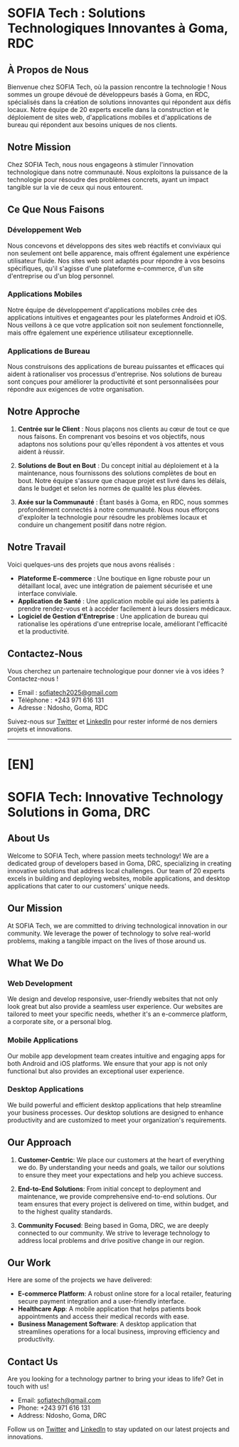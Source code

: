 # SOFIA Tech : Solutions Technologiques Innovantes à Goma, RDC

## À Propos de Nous

Bienvenue chez SOFIA Tech, où la passion rencontre la technologie ! Nous sommes un groupe dévoué de développeurs basés à Goma, en RDC, spécialisés dans la création de solutions innovantes qui répondent aux défis locaux. Notre équipe de 20 experts excelle dans la construction et le déploiement de sites web, d'applications mobiles et d'applications de bureau qui répondent aux besoins uniques de nos clients.

## Notre Mission

Chez SOFIA Tech, nous nous engageons à stimuler l'innovation technologique dans notre communauté. Nous exploitons la puissance de la technologie pour résoudre des problèmes concrets, ayant un impact tangible sur la vie de ceux qui nous entourent.

## Ce Que Nous Faisons

### Développement Web

Nous concevons et développons des sites web réactifs et conviviaux qui non seulement ont belle apparence, mais offrent également une expérience utilisateur fluide. Nos sites web sont adaptés pour répondre à vos besoins spécifiques, qu'il s'agisse d'une plateforme e-commerce, d'un site d'entreprise ou d'un blog personnel.

### Applications Mobiles

Notre équipe de développement d'applications mobiles crée des applications intuitives et engageantes pour les plateformes Android et iOS. Nous veillons à ce que votre application soit non seulement fonctionnelle, mais offre également une expérience utilisateur exceptionnelle.

### Applications de Bureau

Nous construisons des applications de bureau puissantes et efficaces qui aident à rationaliser vos processus d'entreprise. Nos solutions de bureau sont conçues pour améliorer la productivité et sont personnalisées pour répondre aux exigences de votre organisation.

## Notre Approche

1. **Centrée sur le Client** : Nous plaçons nos clients au cœur de tout ce que nous faisons. En comprenant vos besoins et vos objectifs, nous adaptons nos solutions pour qu'elles répondent à vos attentes et vous aident à réussir.

2. **Solutions de Bout en Bout** : Du concept initial au déploiement et à la maintenance, nous fournissons des solutions complètes de bout en bout. Notre équipe s'assure que chaque projet est livré dans les délais, dans le budget et selon les normes de qualité les plus élevées.

3. **Axée sur la Communauté** : Étant basés à Goma, en RDC, nous sommes profondément connectés à notre communauté. Nous nous efforçons d'exploiter la technologie pour résoudre les problèmes locaux et conduire un changement positif dans notre région.

## Notre Travail

Voici quelques-uns des projets que nous avons réalisés :

- **Plateforme E-commerce** : Une boutique en ligne robuste pour un détaillant local, avec une intégration de paiement sécurisée et une interface conviviale.
- **Application de Santé** : Une application mobile qui aide les patients à prendre rendez-vous et à accéder facilement à leurs dossiers médicaux.
- **Logiciel de Gestion d'Entreprise** : Une application de bureau qui rationalise les opérations d'une entreprise locale, améliorant l'efficacité et la productivité.

## Contactez-Nous

Vous cherchez un partenaire technologique pour donner vie à vos idées ? Contactez-nous !

- Email : sofiatech2025@gmail.com
- Téléphone : +243 971 616 131
- Adresse : Ndosho, Goma, RDC

Suivez-nous sur [Twitter](https://twitter.com/SofiaGomaDRC) et [LinkedIn](https://www.linkedin.com/company/sofia-goma-drc) pour rester informé de nos derniers projets et innovations.

---

# [EN]

# SOFIA Tech: Innovative Technology Solutions in Goma, DRC

## About Us

Welcome to SOFIA Tech, where passion meets technology! We are a dedicated group of developers based in Goma, DRC, specializing in creating innovative solutions that address local challenges. Our team of 20 experts excels in building and deploying websites, mobile applications, and desktop applications that cater to our customers' unique needs.

## Our Mission

At SOFIA Tech, we are committed to driving technological innovation in our community. We leverage the power of technology to solve real-world problems, making a tangible impact on the lives of those around us.

## What We Do

### Web Development

We design and develop responsive, user-friendly websites that not only look great but also provide a seamless user experience. Our websites are tailored to meet your specific needs, whether it's an e-commerce platform, a corporate site, or a personal blog.

### Mobile Applications

Our mobile app development team creates intuitive and engaging apps for both Android and iOS platforms. We ensure that your app is not only functional but also provides an exceptional user experience.

### Desktop Applications

We build powerful and efficient desktop applications that help streamline your business processes. Our desktop solutions are designed to enhance productivity and are customized to meet your organization's requirements.

## Our Approach

1. **Customer-Centric**: We place our customers at the heart of everything we do. By understanding your needs and goals, we tailor our solutions to ensure they meet your expectations and help you achieve success.

2. **End-to-End Solutions**: From initial concept to deployment and maintenance, we provide comprehensive end-to-end solutions. Our team ensures that every project is delivered on time, within budget, and to the highest quality standards.

3. **Community Focused**: Being based in Goma, DRC, we are deeply connected to our community. We strive to leverage technology to address local problems and drive positive change in our region.

## Our Work

Here are some of the projects we have delivered:

- **E-commerce Platform**: A robust online store for a local retailer, featuring secure payment integration and a user-friendly interface.
- **Healthcare App**: A mobile application that helps patients book appointments and access their medical records with ease.
- **Business Management Software**: A desktop application that streamlines operations for a local business, improving efficiency and productivity.

## Contact Us

Are you looking for a technology partner to bring your ideas to life? Get in touch with us!

- Email: sofiatech@gmail.com
- Phone: +243 971 616 131
- Address: Ndosho, Goma, DRC

Follow us on [Twitter](https://twitter.com/SofiaGomaDRC) and [LinkedIn](https://www.linkedin.com/company/sofia-goma-drc) to stay updated on our latest projects and innovations.


